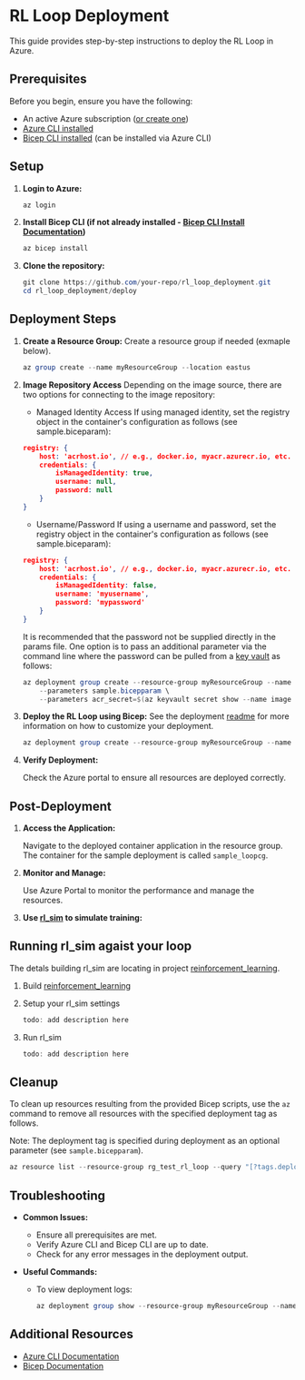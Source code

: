 # RL Loop Deployment

This guide provides step-by-step instructions to deploy the RL Loop in Azure.

## Prerequisites

Before you begin, ensure you have the following:

- An active Azure subscription ([or create one](https://azure.microsoft.com/en-us/free/))
- [Azure CLI installed](https://learn.microsoft.com/en-us/cli/azure/install-azure-cli)
- [Bicep CLI installed](https://learn.microsoft.com/en-us/azure/azure-resource-manager/bicep/install#azure-cli) (can be installed via Azure CLI)

## Setup

1. **Login to Azure:**

    ```powershell
    az login
    ```

2. **Install Bicep CLI (if not already installed - [Bicep CLI Install Documentation](https://learn.microsoft.com/en-us/azure/azure-resource-manager/bicep/install#azure-cli))**

    ```powershell
    az bicep install
    ```

3. **Clone the repository:**

    ```powershell
    git clone https://github.com/your-repo/rl_loop_deployment.git
    cd rl_loop_deployment/deploy
    ```

## Deployment Steps

1. **Create a Resource Group:**
    Create a resource group if needed (exmaple below).

    ```powershell
    az group create --name myResourceGroup --location eastus
    ```

2. **Image Repository Access**
    Depending on the image source, there are two options for connecting to the image repository:

    - Managed Identity Access
    If using managed identity, set the registry object in the container's configuration as follows (see sample.biceparam):

    ```json
    registry: {
        host: 'acrhost.io', // e.g., docker.io, myacr.azurecr.io, etc.
        credentials: {
            isManagedIdentity: true,
            username: null,
            password: null
        }
    }
    ```

    - Username/Password
    If using a username and password, set the registry object in the container's configuration as follows (see sample.biceparam):

    ```json
    registry: {
        host: 'acrhost.io', // e.g., docker.io, myacr.azurecr.io, etc.
        credentials: {
            isManagedIdentity: false,
            username: 'myusername',
            password: 'mypassword'
        }
    }
    ```

    It is recommended that the password not be supplied directly in the params file. One option is to pass an additional parameter via the command line where the password can be pulled from a [key vault](https://learn.microsoft.com/en-us/azure/key-vault/general/quick-create-portal) as follows:

    ```powershell
    az deployment group create --resource-group myResourceGroup --name sample_loop \
        --parameters sample.bicepparam \
        --parameters acr_secret=$(az keyvault secret show --name image --vault-name kv-rl-loop --query value -o tsv)
    ```
3. **Deploy the RL Loop using Bicep:**
   See the deployment [readme](deploy/README.md) for more information on how to customize your deployment.

    ```powershell
    az deployment group create --resource-group myResourceGroup --name sample_loop --parameters sample.bicepparam
    ```

4. **Verify Deployment:**

    Check the Azure portal to ensure all resources are deployed correctly.

## Post-Deployment

1. **Access the Application:**

    Navigate to the deployed container application in the resource group. The container for the sample deployment is called `sample_loopcg`.

2. **Monitor and Manage:**

    Use Azure Portal to monitor the performance and manage the resources.

3. **Use [rl_sim](#running-rl_sim-against-your-loop) to simulate training:**

## Running rl_sim agaist your loop

   The detals building rl_sim are locating in project [reinforcement_learning](https://github.com/VowpalWabbit/reinforcement_learning/tree/master#rl-client-library).

1. Build [reinforcement_learning](https://github.com/VowpalWabbit/reinforcement_learning/tree/master#rl-client-library)
2. Setup your rl_sim settings

   ```powershell
   todo: add description here
   ```   

3. Run rl_sim

   ```powershell
   todo: add description here
   ```   

## Cleanup
To clean up resources resulting from the provided Bicep scripts, use the `az` command to remove all resources with the specified deployment tag as follows.

Note: The deployment tag is specified during deployment as an optional parameter (see `sample.bicepparam`).

   ```powershell
   az resource list --resource-group rg_test_rl_loop --query "[?tags.deploymentGroupName=='sample_loop'].id" -o tsv | % { az resource delete --ids $_ }
   ```   

## Troubleshooting

- **Common Issues:**
  - Ensure all prerequisites are met.
  - Verify Azure CLI and Bicep CLI are up to date.
  - Check for any error messages in the deployment output.

- **Useful Commands:**
  - To view deployment logs:
    ```powershell
    az deployment group show --resource-group myResourceGroup --name sample_loop
    ```

## Additional Resources

- [Azure CLI Documentation](https://docs.microsoft.com/en-us/cli/azure/)
- [Bicep Documentation](https://docs.microsoft.com/en-us/azure/azure-resource-manager/bicep/)
